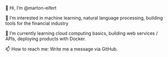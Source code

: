 👋 Hi, I’m @marton-eifert

👀 I’m interested in machine learning, natural language processing, building tools for the financial industry

🌱 I’m currently learning cloud computing basics, building web services / APIs, deploying products with Docker.
<!--- 💞️ I’m looking to collaborate on ... --->
📫 How to reach me: Write me a message via GitHub.

<!---
marton-eifert/marton-eifert is a ✨ special ✨ repository because its `README.md` (this file) appears on your GitHub profile.
You can click the Preview link to take a look at your changes.
--->

